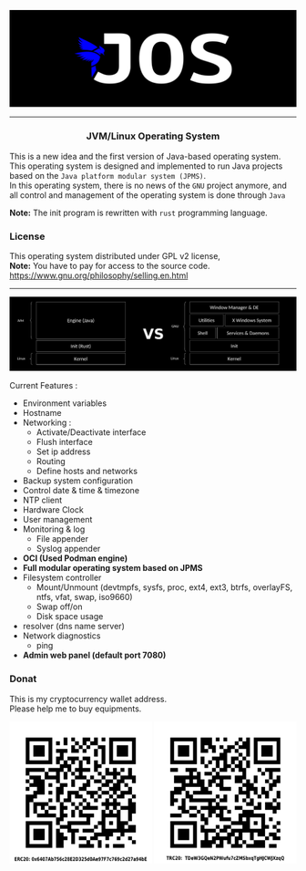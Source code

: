 <p align="center">
  <img src="./pictures/p1.png" alt="JOS"/>
</p>

---
<h3 style="text-align: center">JVM/Linux Operating System</h2>    

This is a new idea and the first version of Java-based operating system.
This operating system is designed and implemented to run Java projects based on the `Java platform modular system (JPMS)`.    
 In this operating system, there is no news of the `GNU` project anymore, and all control and management of the operating system is done through `Java`    
 
**Note:** The init program is rewritten with `rust` programming language.     

### License 
This operating system distributed under GPL v2 license,     
**Note:** You have to pay for access to the source code.   
https://www.gnu.org/philosophy/selling.en.html

---
<p align="center">
  <img src="./pictures/p2.png" alt="JOS"/>
</p>

Current Features : 
* Environment variables
* Hostname
* Networking :
    * Activate/Deactivate interface
    * Flush interface
    * Set ip address
    * Routing
    * Define hosts and networks
* Backup system configuration
* Control date & time & timezone 
* NTP client
* Hardware Clock
* User management
* Monitoring & log
    * File appender
    * Syslog appender
* **OCI (Used Podman engine)**
* **Full modular operating system based on JPMS**
* Filesystem controller 
    * Mount/Unmount (devtmpfs, sysfs, proc, ext4, ext3, btrfs, overlayFS, ntfs, vfat, swap, iso9660)
    * Swap off/on
    * Disk space usage
* resolver (dns name server) 
* Network diagnostics
    * ping
* **Admin web panel (default port 7080)**

### Donat
This is my cryptocurrency wallet address.    
Please help me to buy equipments.   

<p align="center">
  <img src="./pictures/erc20_wallet_address.png" alt="JOS" width="250"/>
  <img src="./pictures/trc20_wallet_address.png" alt="JOS" width="250"/>
</p>
